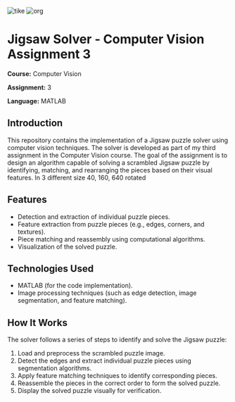 
![tike](https://github.com/user-attachments/assets/1f6dce5d-3ac6-4961-8eb8-b118da5e18e3)
![org](https://github.com/user-attachments/assets/62c88d8b-1d62-4683-af15-5820ced1404c)

<h1>Jigsaw Solver - Computer Vision Assignment 3</h1>

<p><strong>Course:</strong> Computer Vision</p>
<p><strong>Assignment:</strong> 3</p>
<p><strong>Language:</strong> MATLAB</p>

<h2>Introduction</h2>
<p>This repository contains the implementation of a Jigsaw puzzle solver using computer vision techniques. The solver is developed as part of my third assignment in the Computer Vision course. The goal of the assignment is to design an algorithm capable of solving a scrambled Jigsaw puzzle by identifying, matching, and rearranging the pieces based on their visual features.
In 3 different size 40, 160, 640 rotated</p>

<h2>Features</h2>
<ul>
  <li>Detection and extraction of individual puzzle pieces.</li>
  <li>Feature extraction from puzzle pieces (e.g., edges, corners, and textures).</li>
  <li>Piece matching and reassembly using computational algorithms.</li>
  <li>Visualization of the solved puzzle.</li>
</ul>

<h2>Technologies Used</h2>
<ul>
  <li>MATLAB (for the code implementation).</li>
  <li>Image processing techniques (such as edge detection, image segmentation, and feature matching).</li>
</ul>

<h2>How It Works</h2>
<p>The solver follows a series of steps to identify and solve the Jigsaw puzzle:</p>
<ol>
  <li>Load and preprocess the scrambled puzzle image.</li>
  <li>Detect the edges and extract individual puzzle pieces using segmentation algorithms.</li>
  <li>Apply feature matching techniques to identify corresponding pieces.</li>
  <li>Reassemble the pieces in the correct order to form the solved puzzle.</li>
  <li>Display the solved puzzle visually for verification.</li>
</ol>
